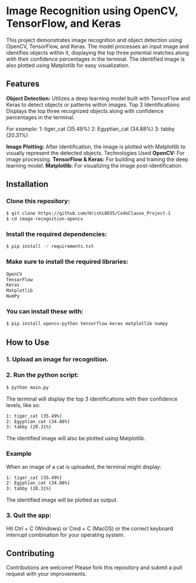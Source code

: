 # Image Recognition using OpenCV, TensorFlow, and Keras
This project demonstrates image recognition and object detection using OpenCV, TensorFlow, and Keras. The model processes an input image and identifies objects within it, displaying the top three potential matches along with their confidence percentages in the terminal. The identified image is also plotted using Matplotlib for easy visualization.

## Features
**Object Detection:** Utilizes a deep learning model built with TensorFlow and Keras to detect objects or patterns within images.
Top 3 Identifications: Displays the top three recognized objects along with confidence percentages in the terminal. 

*For example:*
1: tiger_cat (35.49%)
2: Egyptian_cat (34.88%)
3: tabby (20.31%)

**Image Plotting:** After identification, the image is plotted with Matplotlib to visually represent the detected objects.
Technologies Used
**OpenCV:** For image processing.
**TensorFlow & Keras:** For building and training the deep learning model.
**Matplotlib:** For visualizing the image post-identification.

## Installation

### Clone this repository:

```bash
$ git clone https://github.com/Hrishi8035/CodeClause_Project-1
$ cd image-recognition-opencv
```

### Install the required dependencies:

```bash
$ pip install -r requirements.txt
```

### Make sure to install the required libraries:
```bash
OpenCV
TensorFlow
Keras
Matplotlib
NumPy
```
### You can install these with:
```bash
$ pip install opencv-python tensorflow keras matplotlib numpy
```

## How to Use

### 1. Upload an image for recognition.

### 2. Run the python script:
```bash
$ python main.py
```

The terminal will display the top 3 identifications with their confidence levels, like so:
```bash
1: tiger_cat (35.49%)
2: Egyptian_cat (34.88%)
3: tabby (20.31%)
```
The identified image will also be plotted using Matplotlib.

### Example
When an image of a cat is uploaded, the terminal might display:
```bash
1: tiger_cat (35.49%)
2: Egyptian_cat (34.88%)
3: tabby (20.31%)
```
The identified image will be plotted as output.

### 3. Quit the app: 

Hit Ctrl + C (Windows) or Cmd + C (MacOS) or the correct keyboard interrupt combination for your operating system.

## Contributing
Contributions are welcome! Please fork this repository and submit a pull request with your improvements.